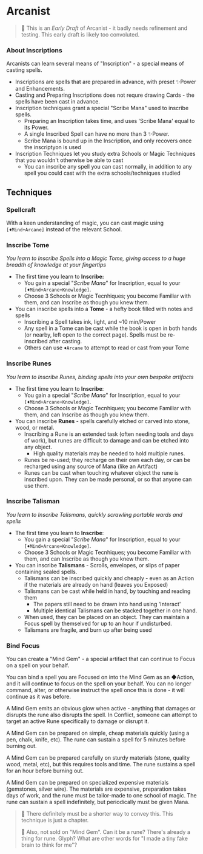 # Arcanist

> 📖 This is an *Early Draft* of Arcanist - it badly needs refinement and testing. This early draft is likely too convoluted.

### About Inscriptions
Arcanists can learn several means of "Inscription" - a special means of casting spells.
- Inscriptions are spells that are prepared in advance, with preset ✨Power and Enhancements.
- Casting and Preparing Inscriptions does not requre drawing Cards - the spells have been cast in advance.
- Inscription techniques grant a special "Scribe Mana" used to inscribe spells.
  - Preparing an Inscription takes time, and uses 'Scribe Mana' equal to its Power.
  - A single Inscribed Spell can have no more than 3 ✨Power.
  - Scribe Mana is bound up in the Inscription, and only recovers once the inscriptyon is used
- Inscription Techniques let you study extra Schools or Magic Techniques that you wouldn't otherwise be able to cast
  - You can inscribe any spell you can cast normally, in addition to any spell you could cast with the extra schools/techniques studied

## Techniques

### Spellcraft
With a keen understanding of magic, you can cast magic using `[♦Mind+Arcane]` instead of the relevant School.

### Inscribe Tome
*You learn to Inscribe Spells into a Magic Tome, giving access to a huge breadth of knowledge at your fingertips*
- The first time you learn to **Inscribe:**
  - You gain a special "*Scribe Mana*" for Inscription, equal to your `[♦Mind+Arcane+Knowledge]`.
  - Choose 3 Schools or Magic Tecnhiques; you become Familiar with them, and can Inscribe as though you knew them.
- You can inscribe spells into a **Tome** - a hefty book filled with notes and spells
  - Inscribing a Spell takes ink, light, and ~10 min/Power
  - Any spell in a Tome can be cast while the book is open in both hands (or nearby, left open to the correct page). Spells must be re-inscribed after casting.
  - Others can use `♦Arcane` to attempt to read or cast from your Tome

### Inscribe Runes
*You learn to Inscribe Runes, binding spells into your own bespoke artifacts*
- The first time you learn to **Inscribe**:
  - You gain a special "*Scribe Mana*" for Inscription, equal to your `[♦Mind+Arcane+Knowledge]`.
  - Choose 3 Schools or Magic Tecnhiques; you become Familiar with them, and can Inscribe as though you knew them.
- You can inscribe **Runes** - spells carefully etched or carved into stone, wood, or metal.
  - Inscribing a Rune is an extended task (often needing tools and days of work), but runes are difficult to damage and can be etched into any object. 
    - High quality materials may be needed to hold multiple runes.
  - Runes be re-used; they recharge on their own each day, or can be recharged using any source of Mana (like an Artifact)
  - Runes can be cast when touching whatever object the rune is inscribed upon. They can be made personal, or so that anyone can use them.

### Inscribe Talisman
*You learn to Inscribe Talismans, quickly scrawling portable wards and spells*
- The first time you learn to **Inscribe**:
  - You gain a special "*Scribe Mana*" for Inscription, equal to your `[♦Mind+Arcane+Knowledge]`.
  - Choose 3 Schools or Magic Tecnhiques; you become Familiar with them, and can Inscribe as though you knew them.
- You can inscribe **Talismans** - Scrolls, envelopes, or slips of paper containing sealed spells.
  - Talismans can be inscribed quickly and cheaply - even as an Action if the materials are already on hand (leaves you Exposed)
  - Talismans can be cast while held in hand, by touching and reading them
    - The papers still need to be drawn into hand using 'Interact'
    - Multiple identical Talismans can be stacked together in one hand.
  - When used, they can be placed on an object. They can maintain a Focus spell by themselved for up to an hour if undisturbed.
  - Talismans are fragile, and burn up after being used

### Bind Focus

You can create a "Mind Gem" - a special artifact that can continue to Focus on a spell on your behalf. 

You can bind a spell you are Focused on into the Mind Gem as an ◆Action, and it will continue to focus on the spell on your behalf. You can no longer command, alter, or otherwise instruct the spell once this is done - it will continue as it was before.

A Mind Gem emits an obvious glow when active - anything that damages or disrupts the rune also disrupts the spell. In Conflict, someone can attempt to target an active Rune specifically to damage or disrupt it.

A Mind Gem can be prepared on simple, cheap materials quickly (using a pen, chalk, knife, etc). The rune can sustain a spell for 5 minutes before burning out.

A Mind Gem can be prepared carefully on sturdy materials (stone, quality wood, metal, etc), but this requires tools and time. The rune sustains a spell for an hour before burning out.

A Mind Gem can be prepared on specialized expensive materials (gemstones, silver wire). The materials are expensive, preparation takes days of work, and the rune must be tailor-made to one school of magic. The rune can sustain a spell indefinitely, but periodically must be given Mana.

> 📖 There definitely must be a shorter way to convey this. This technique is just a chapter. 
> 
> 📖 Also, not sold on "Mind Gem". Can it be a rune? There's already a thing for rune. Glyph? What are other words for "I made a tiny fake brain to think for me"?
